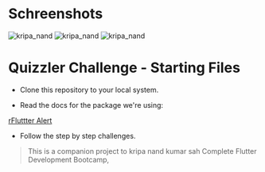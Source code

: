 # Schreenshots
![kripa_nand](https://user-images.githubusercontent.com/84653657/120697722-b3dde100-c4cb-11eb-9f34-d306defa6178.jpeg)
![kripa_nand](https://user-images.githubusercontent.com/84653657/120697734-b6403b00-c4cb-11eb-96c3-64f2aff74838.jpeg)
![kripa_nand](https://user-images.githubusercontent.com/84653657/120697746-b8a29500-c4cb-11eb-924b-48bef61ae84d.jpeg)

# Quizzler Challenge - Starting Files

- Clone this repository to your local system.

- Read the docs for the package we're using:

[rFluttter Alert](https://pub.dartlang.org/packages/rflutter_alert)

- Follow the step by step challenges.

>This is a companion project to kripa nand kumar sah Complete Flutter Development Bootcamp, 

